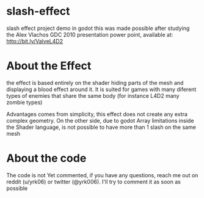 # slash-effect
slash effect project demo in godot
this was made possible after studying the Alex Vlachos GDC 2010 presentation power point, available at: http://bit.ly/ValveL4D2

# About the Effect
the effect is based entirely on the shader hiding parts of the mesh and displaying a blood effect around it.
It is suited for games with many diferent types of enemies that share the same body (for instance L4D2 many zombie types)

Advantages comes from simplicity, this effect does not create any extra complex geometry.
On the other side, due to godot Array limitations inside the Shader language, is not possible to have more than 1 slash on the same mesh

# About the code
The code is not Yet commented, if you have any questions, reach me out on reddit (u/yrk06) or twitter (@yrk006).
I'll try to comment it as soon as possible
